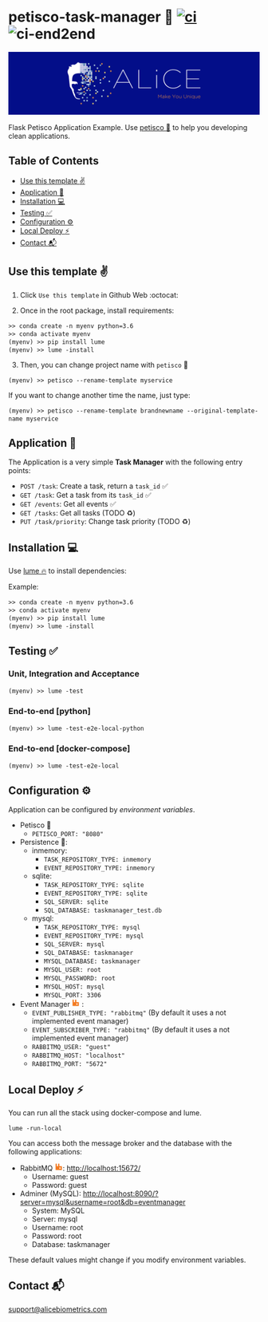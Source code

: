 # petisco-task-manager :cookie:  [![ci](https://github.com/alice-biometrics/petisco-task-manager/workflows/ci/badge.svg)](https://github.com/alice-biometrics/petisco-task-manager/actions) ![ci-end2end](https://github.com/alice-biometrics/petisco-task-manager/workflows/ci-end2end/badge.svg)

<img src="https://github.com/alice-biometrics/custom-emojis/blob/master/images/alice_header.png" width=auto>

Flask Petisco Application Example. Use [petisco :cookie:](https://github.com/alice-biometrics/petisco) to help you developing clean applications.

## Table of Contents
- [Use this template :v:](#use-this-template-v)
- [Application :rocket:](#application-rocket)
- [Installation :computer:](#installation-computer)
- [Testing :white_check_mark:](#testing-white_check_mark)
- [Configuration :gear:](#configuration-gear)
- [Local Deploy :zap:](#local-deploy-zap)
- [Contact :mailbox_with_mail:](#contact-mailbox_with_mail)


## Use this template :v:

1. Click `Use this template` in Github Web :octocat:

2. Once in the root package, install requirements:

```console
>> conda create -n myenv python=3.6
>> conda activate myenv
(myenv) >> pip install lume
(myenv) >> lume -install
```
3. Then, you can change project name with `petisco` :cookie:

```console
(myenv) >> petisco --rename-template myservice
```
If you want to change another time the name, just type:

```console
(myenv) >> petisco --rename-template brandnewname --original-template-name myservice 
```

## Application :rocket:

The Application is a very simple **Task Manager** with the following entry points:

- `POST /task`: Create a task, return a `task_id` :white_check_mark:
- `GET /task`: Get a task from its `task_id` :white_check_mark:
- `GET /events`: Get all events :white_check_mark:
- `GET /tasks`: Get all tasks (TODO :recycle:)
- `PUT /task/priority`: Change task priority (TODO :recycle:)

## Installation :computer:

Use [lume :fire:](https://github.com/alice-biometrics/lume) to install dependencies:

Example:

```console
>> conda create -n myenv python=3.6
>> conda activate myenv
(myenv) >> pip install lume
(myenv) >> lume -install
```

## Testing :white_check_mark:

### Unit, Integration and Acceptance

```console
(myenv) >> lume -test
```

### End-to-end [python]

```console
(myenv) >> lume -test-e2e-local-python
```

### End-to-end [docker-compose]

```console
(myenv) >> lume -test-e2e-local
```

## Configuration :gear:

Application can be configured by *environment variables*.

* Petisco :cookie:
  * `PETISCO_PORT: "8080"`
* Persistence 💾:
  * inmemory:
    - `TASK_REPOSITORY_TYPE: inmemory`
    - `EVENT_REPOSITORY_TYPE: inmemory`
  * sqlite:
    - `TASK_REPOSITORY_TYPE: sqlite`
    - `EVENT_REPOSITORY_TYPE: sqlite`
    - `SQL_SERVER: sqlite`
    - `SQL_DATABASE: taskmanager_test.db`
  * mysql:
    - `TASK_REPOSITORY_TYPE: mysql`
    - `EVENT_REPOSITORY_TYPE: mysql`
    - `SQL_SERVER: mysql`
    - `SQL_DATABASE: taskmanager`
    - `MYSQL_DATABASE: taskmanager`
    - `MYSQL_USER: root`
    - `MYSQL_PASSWORD: root`
    - `MYSQL_HOST: mysql`
    - `MYSQL_PORT: 3306`
* Event Manager <img src="https://github.com/alice-biometrics/custom-emojis/blob/master/images/rabbitmq.png" width="16">
:
  * `EVENT_PUBLISHER_TYPE: "rabbitmq"` (By default it uses a not implemented event manager)
  * `EVENT_SUBSCRIBER_TYPE: "rabbitmq"` (By default it uses a not implemented event manager)
  * `RABBITMQ_USER: "guest"`
  * `RABBITMQ_HOST: "localhost"`
  * `RABBITMQ_PORT: "5672"`
  
## Local Deploy :zap:

You can run all the stack using docker-compose and lume.

```
lume -run-local
```

You can access both the message broker and the database with the following applications:

* RabbitMQ <img src="https://github.com/alice-biometrics/custom-emojis/blob/master/images/rabbitmq.png" width="16">: [http://localhost:15672/](http://localhost:15672/)
    * Username: guest 
    * Password: guest
* Adminer (MySQL): [http://localhost:8090/?server=mysql&username=root&db=eventmanager](http://localhost:8090/?server=mysql&username=root&db=taskmanager)
    * System: MySQL
    * Server: mysql
    * Username: root 
    * Password: root
    * Database: taskmanager

These default values might change if you modify environment variables.

## Contact :mailbox_with_mail:

support@alicebiometrics.com

